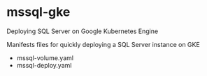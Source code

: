 # mssql-gke
Deploying SQL Server on Google Kubernetes Engine

Manifests files for quickly deploying a SQL Server instance on GKE 

* mssql-volume.yaml
* mssql-deploy.yaml
